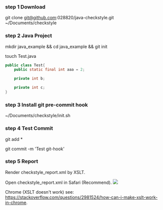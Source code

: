 
### step 1 Download
git clone git@github.com:028820/java-checkstyle.git ~/Documents/checkstyle

### step 2 Java Project

mkdir java\_example && cd java\_example && git init

touch Test.java

```java
public class Test{
	public static final int aaa = 2;

	private int b;

	private int c;
}
```

### step 3 Install git pre-commit hook
~/Documents/checkstyle/init.sh

### step 4 Test Commit
git add *

git commit -m 'Test git-hook'

### step 5 Report

Render checkstyle_report.xml by XSLT.

Open checkstyle_report.xml in Safari (Recommend).
![](https://028820.github.io/img/checkstyle/checkstyle_error.png)


Chrome (XSLT doesn't work) see: 
https://stackoverflow.com/questions/2981524/how-can-i-make-xslt-work-in-chrome.

